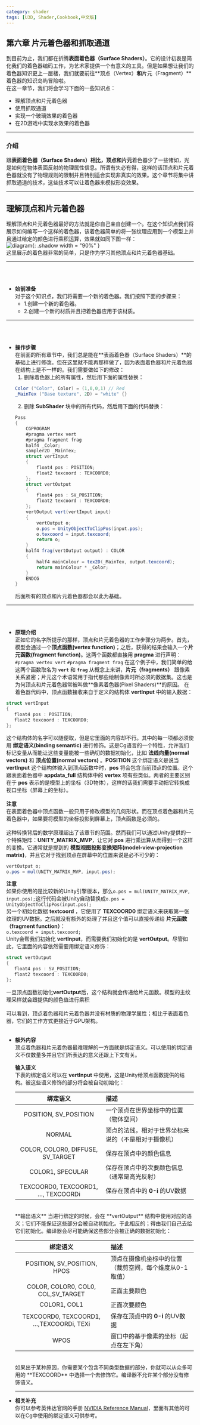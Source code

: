 ```yaml
---
category: shader
tags: [U3D, Shader,Cookbook,中文版]
---
```


## 第六章 片元着色器和抓取通道

到目前为止，我们都在折腾**表面着色器（Surface Shaders）**。它的设计初衷是简化我们的着色器编码工作，为艺术家提供一个有意义的工具。但是如果想让我们的着色器知识更上一层楼，我们就要前往**顶点（Vertex）**和**片元（Fragment）**着色器的知识岛屿冒险啦。
<br>
在这一章节，我们将会学习下面的一些知识点：

- 理解顶点和片元着色器
- 使用抓取通道
- 实现一个玻璃效果的着色器
- 在2D游戏中实现水效果的着色器

***  

### 介绍

跟**表面着色器（Surface Shaders）**相比，**顶点**和**片元**着色器少了一些诸如，光是如何在物体表面反射的物理属性信息。所谓有失必有得，这样的话顶点和片元着色器就没有了物理规则的限制并且特别适合实现非真实的效果。这个章节将集中讲抓取通道的技术，这些技术可以让着色器来模拟形变效果。

***

## 理解顶点和片元着色器

理解顶点和片元着色器最好的方法就是你自己亲自创建一个。在这个知识点我们将展示如何编写一个这样的着色器，该着色器简单的将一张纹理应用到一个模型上并且通过给定的颜色进行乘积运算，效果就如同下图一样：   
![diagram](https://linkliu.github.io/game-tech-post/assets/img/shader_book/diagram69.png){:  .shadow width = "90%" }
<br>
这里展示的着色器非常的简单，只是作为学习其他顶点和片元着色器基础。   

***   

<br>
<br>

- **始前准备**   
  对于这个知识点，我们将需要一个新的着色器。我们按照下面的步骤来：
  - 1.创建一个新的着色器。
  - 2.创建一个新的材质并且把着色器应用于该材质。   

***   
<br>
<br>

- **操作步骤**   
  在前面的所有章节中，我们总是能在**表面着色器（Surface Shaders）**的基础上进行修改。但在这里就不能再那样做了，因为表面着色器和片元着色器在结构上是不一样的。我们需要做如下的修改：
  1. 删除着色器上的所有属性，然后用下面的属性替换：   
    ``` c#
    Color ("Color", Color) = (1,0,0,1) // Red
    _MainTex ("Base texture", 2D) = "white" {}
    ```
  2. 删除 **SubShader** 块中的所有代码，然后用下面的代码替换：   
    ``` c#   
	Pass 
	{
		CGPROGRAM
		#pragma vertex vert
		#pragma fragment frag
		half4 _Color;
		sampler2D _MainTex;
		struct vertInput 
		{
			float4 pos : POSITION;
			float2 texcoord : TEXCOORD0;
		};
		struct vertOutput 
		{
			float4 pos : SV_POSITION;
			float2 texcoord : TEXCOORD0;
		};
		vertOutput vert(vertInput input) 
		{
			vertOutput o;
			o.pos = UnityObjectToClipPos(input.pos);
			o.texcoord = input.texcoord;
			return o;
		}
		half4 frag(vertOutput output) : COLOR
		{
			half4 mainColour = tex2D(_MainTex, output.texcoord);
			return mainColour * _Color;
		}
		ENDCG 
	}
    ```   
    后面所有的顶点和片元着色器都会以此为基础。

***   
<br>
<br> 

- **原理介绍**   
 正如它的名字所提示的那样，顶点和片元着色器的工作步骤分为两步。首先，模型会通过一个**顶点函数(vertex function)**；之后，获得的结果会输入一个**片元函数(fragment function)**。这两个函数都直接用 **pragma** 进行声明：
 `#pragma vertex vert`
 `#pragma fragment frag`
 在这个例子中，我们简单的给这两个函数取名为 **`vert`** 和 **`frag`**
 从概念上来讲，**片元（fragments）** 跟像素关系紧密；片元这个术语常用于指代那些绘制像素时所必须的数据集。这也是为何顶点和片元着色器常被叫做**像素着色器(Pixel Shaders)**的原因。
 在着色器代码中，顶点函数接收来自于定义的结构体 **vertInput** 中的输入数据：   
 ``` c#
 struct vertInput 
 {
	float4 pos : POSITION;
	float2 texcoord : TEXCOORD0;
 };
 ```   
 这个结构体的名字可以随便取，但是它里面的内容却不行。其中的每一项都必须使用 **绑定语义(binding semantic)** 进行修饰。这是Cg语言的一个特性，允许我们标记变量从而能让这些变量能被一些确切的数据初始化，比如 **法线向量(normal vectors)** 和 **顶点位置(normal vectors)** 。**POSITION** 这个绑定语义是说当**vertInput** 这个结构体输入到顶点函数中时，**pos** 将会包含当前顶点的位置。这个跟表面着色器中 **appdata_full** 结构体中的 **vertex** 项有些类似。两者的主要区别在于 **pos** 表示的是模型上的坐标（3D物体），这样的话我们需要手动把它转换成视口坐标（屏幕上的坐标）。   
 <br>
 **注意**   
 在表面着色器中顶点函数一般只用于修改模型的几何形状。而在顶点着色器和片元着色器中，如果要将模型的坐标投影到屏幕上，顶点函数是必须的。   
 <br>
 这种转换背后的数学原理超出了该章节的范围。然而我们可以通过Unity提供的一个特殊矩阵：**UNITY_MATRIX_MVP**，让它对 **pos** 进行乘运算从而得到一个这样的变换。它通常就是提到的 **模型视图投影变换矩阵(model-view-projection matrix)**，并且它对于找到顶点在屏幕中的位置来说是必不可少的：
 ``` c#
 vertOutput o;
 o.pos = mul(UNITY_MATRIX_MVP, input.pos);
 ```   
 **注意**   
 如果你使用的是比较新的Unity引擎版本，那么`o.pos = mul(UNITY_MATRIX_MVP, input.pos);`这行代码会被Unity自动替换成`o.pos = UnityObjectToClipPos(input.pos);`   
 另一个初始化数据 **textcoord** ，它使用了 **TEXCOORD0** 绑定语义来获取第一张纹理的UV数据。之后就没有额外的处理了并且这个值可以直接传递给 **片元函数（fragment function）**：   
 `o.texcoord = input.texcoord;`   
 Unity会帮我们初始化 **vertInput**，而需要我们初始化的是 **vertOutput**。尽管如此，它里面的内容依然需要用绑定语义修饰：   
 ``` c#
 struct vertOutput 
 {
	float4 pos : SV_POSITION;
	float2 texcoord : TEXCOORD0;
 };
 ```   
 一旦顶点函数初始化**vertOutput**后，这个结构就会传递给片元函数。模型的主纹理采样就会跟提供的颜色值进行乘积   
 <br>
 可以看到，顶点着色器和片元着色器并没有材质的物理学属性；相比于表面着色器，它们的工作方式更接近于GPU架构。   
 <br>

- **额外内容**   
  顶点着色器和片元着色器最难理解的一方面就是绑定语义。可以使用的绑定语义不仅数量多并且它们所表达的意义还跟上下文有关。   

  **输入语义**   
  下表的绑定语义可以在 **vertInput** 中使用，这是Unity给顶点函数提供的结构。被这些语义修饰的部分将会被自动初始化：

  |            **绑定语义**            | **描述**                                             |
  | :--------------------------------: | :--------------------------------------------------- |
  |       POSITION, SV_POSITION        | 一个顶点在世界坐标中的位置（物体空间）               |
  |               NORMAL               | 顶点的法线，相对于世界坐标来说的（不是相对于摄像机） |
  | COLOR, COLOR0, DIFFUSE, SV_TARGET  | 保存在顶点中的颜色信息                               |
  |          COLOR1, SPECULAR          | 保存在顶点中的次要颜色信息（通常是高光反射）         |
  | TEXCOORD0, TEXCOORD1, …, TEXCOORDi | 保存在顶点中的 **0-i** 的UV数据                      |

  <br>
  **输出语义**   
  当进行绑定的时候，会在 **vertOutput** 结构中使用对应的语义；它们不能保证这些部分会被自动初始化。于此相反的；得由我们自己去给它们初始化。编译器会尽可能确保这些部分会被正确的数据初始化：   

  |              **绑定语义**               | **描述**                                                |
  | :-------------------------------------: | :------------------------------------------------------ |
  |       POSITION, SV_POSITION, HPOS       | 顶点在摄像机坐标中的位置（裁剪空间，每个维度从0-1取值） |
  |   COLOR, COLOR0, COL0, COL,SV_TARGET    | 正面主要颜色                                            |
  |              COLOR1, COL1               | 正面次要颜色                                            |
  | TEXCOORD0, TEXCOORD1, …,TEXCOORDi, TEXi | 保存在顶点中的 **0-i** 的UV数据                         |
  |                  WPOS                   | 窗口中的基于像素的坐标（起点在左下角）                  |   

  <br>
  如果出于某种原因，你需要某个包含不同类型数据的部分，你就可以从众多可用的 **TEXCOORD** 中选择一个去修饰它。编译器不允许某个部分没有修饰语义。   

  *** 

- **相关补充**   
  你可以参考英伟达官网的手册 [NVIDIA Reference Manual](https://developer.download.nvidia.cn/cg/Cg_3.1/Cg-3.1_April2012_ReferenceManual.pdf)，里面有其他的可以在Cg中使用的绑定语义可供参考。
